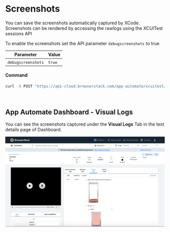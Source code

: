 # Screenshots

You can save the screenshots automatically captured by XCode. Screenshots can be rendered by accessing the rawlogs using the XCUITest sessions API

To enable the screenshots set the API parameter `debugscreenshots` to true

| Parameter  | Value       |
| ------------- |-------------|
| ```debugscreenshots```| ```true```|


#### Command
```bash
curl -X POST "https://api-cloud.browserstack.com/app-automate/xcuitest/build" -d "{\"devices\": [\"iPhone 8 Plus-11\"], \"app\": \"bs://<hashed-id>\", \"deviceLogs\" : \"true\", \"debugscreenshots\" : \"true\", \"networkLogs\" : \"true\", \"testSuite\": \"bs://<hashed-test-id>\"}" -H "Content-Type: application/json" -u "USERNAME:ACCESS-KEY"
```

<br>

## App Automate Dashboard - Visual Logs
You can see the screenshots captured under the **Visual Logs** Tab in the test details page of Dashboard.

![Visual Logs](https://github.com/akanksha260991/bs_docs_revamp_content/blob/master/Screenshot%202019-10-17%20at%2012.01.25%20AM.png)
